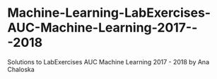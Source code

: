 # Machine-Learning-LabExercises-AUC-Machine-Learning-2017---2018
Solutions to LabExercises AUC Machine Learning 2017 - 2018 by Ana Chaloska

